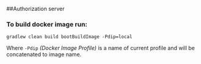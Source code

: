 ##Authorization server


### To build docker image run:
```shell
gradlew clean build bootBuildImage -Pdip=local
```
Where `-Pdip` _(Docker Image Profile)_ is a name of current profile and will be concatenated to image name.
